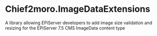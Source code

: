 Chief2moro.ImageDataExtensions
==============================

A library allowing EPiServer developers to add image size validation and resizing for the EPiServer 7.5 CMS ImageData content type
